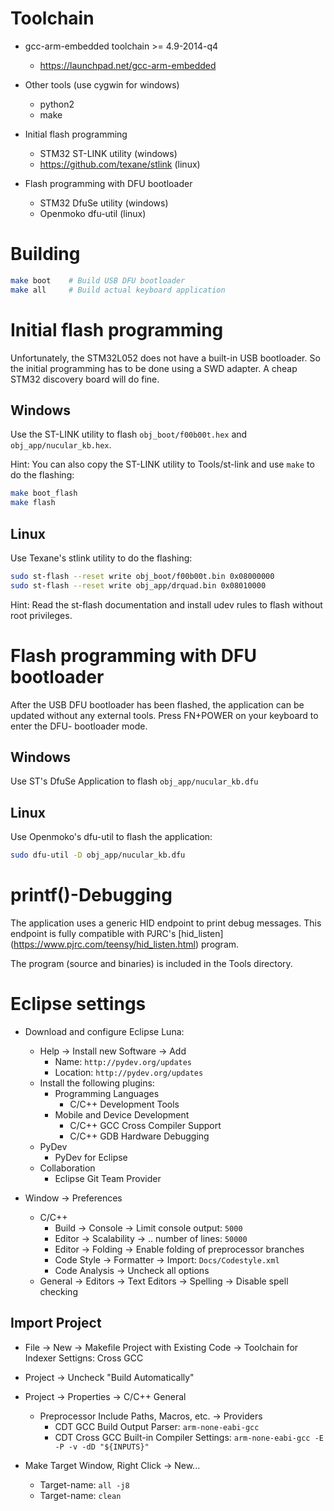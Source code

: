 Toolchain
=========
  * gcc-arm-embedded toolchain >= 4.9-2014-q4
    * https://launchpad.net/gcc-arm-embedded

  * Other tools (use cygwin for windows)
    * python2
    * make

  * Initial flash programming
    * STM32 ST-LINK utility (windows)
    * https://github.com/texane/stlink (linux)

  * Flash programming with DFU bootloader
    * STM32 DfuSe utility (windows)
    * Openmoko dfu-util (linux)


Building
========
```bash
make boot    # Build USB DFU bootloader
make all     # Build actual keyboard application
```

Initial flash programming
=========================
Unfortunately, the STM32L052 does not have a built-in USB bootloader. So the
initial programming has to be done using a SWD adapter. A cheap STM32 discovery
board will do fine.

Windows
-------
Use the ST-LINK utility to flash `obj_boot/f00b00t.hex` and
`obj_app/nucular_kb.hex`.
   
Hint: You can also copy the ST-LINK utility to Tools/st-link and use `make`
to do the flashing:

```bash
make boot_flash
make flash
```

Linux
-----
Use Texane's stlink utility to do the flashing:

```bash
sudo st-flash --reset write obj_boot/f00b00t.bin 0x08000000
sudo st-flash --reset write obj_app/drquad.bin 0x08010000
```

Hint: Read the st-flash documentation and install udev rules
to flash without root privileges.


Flash programming with DFU bootloader
=====================================
After the USB DFU bootloader has been flashed, the application can be updated
without any external tools. Press FN+POWER on your keyboard to enter the DFU-
bootloader mode.

Windows
-------
Use ST's DfuSe Application to flash `obj_app/nucular_kb.dfu`

Linux
-----
Use Openmoko's dfu-util to flash the application:

```bash
sudo dfu-util -D obj_app/nucular_kb.dfu
```

printf()-Debugging
==================
The application uses a generic HID endpoint to print debug messages. This
endpoint is fully compatible with PJRC's [hid_listen] 
(https://www.pjrc.com/teensy/hid_listen.html) program.

The program (source and binaries) is included in the Tools directory.


Eclipse settings
================
  * Download and configure Eclipse Luna:
    * Help -> Install new Software -> Add
      * Name: `http://pydev.org/updates`
      * Location: `http://pydev.org/updates`
    * Install the following plugins:
      * Programming Languages
        * C/C++ Development Tools
      * Mobile and Device Development
        * C/C++ GCC Cross Compiler Support
        * C/C++ GDB Hardware Debugging
     * PyDev
        * PyDev for Eclipse
      * Collaboration
        * Eclipse Git Team Provider

  * Window -> Preferences
    * C/C++
      * Build -> Console -> Limit console output: `5000`
      * Editor -> Scalability -> .. number of lines: `50000`
      * Editor -> Folding -> Enable folding of preprocessor branches
      * Code Style -> Formatter -> Import: `Docs/Codestyle.xml`
      * Code Analysis -> Uncheck all options
    * General -> Editors -> Text Editors -> Spelling -> Disable spell checking

Import Project
--------------
  * File -> New -> Makefile Project with Existing Code
    -> Toolchain for Indexer Settigns: Cross GCC

  * Project -> Uncheck "Build Automatically" 
  
  * Project -> Properties -> C/C++ General
    * Preprocessor Include Paths, Macros, etc. -> Providers
      * CDT GCC Build Output Parser: `arm-none-eabi-gcc`
      * CDT Cross GCC Built-in Compiler Settings: `arm-none-eabi-gcc -E -P -v -dD "${INPUTS}"`

  * Make Target Window, Right Click -> New...
    * Target-name: `all -j8`
    * Target-name: `clean`
